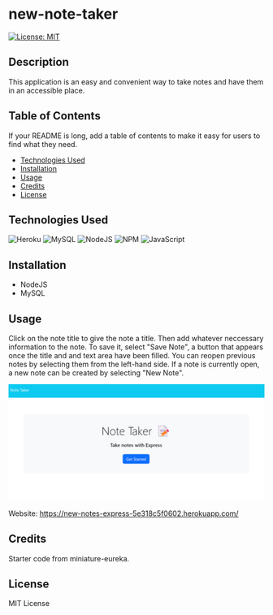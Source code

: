 # new-note-taker

[![License: MIT](https://img.shields.io/badge/License-MIT-yellow.svg)](https://opensource.org/licenses/MIT)

## Description

This application is an easy and convenient way to take notes and have them in an accessible place.

## Table of Contents

If your README is long, add a table of contents to make it easy for users to find what they need.

- [Technologies Used](#technologies-used)
- [Installation](#installation)
- [Usage](#usage)
- [Credits](#credits)
- [License](#license)

## Technologies Used

![Heroku](https://img.shields.io/badge/heroku-%23430098.svg?style=for-the-badge&logo=heroku&logoColor=white) ![MySQL](https://img.shields.io/badge/mysql-%2300f.svg?style=for-the-badge&logo=mysql&logoColor=white) 	![NodeJS](https://img.shields.io/badge/node.js-6DA55F?style=for-the-badge&logo=node.js&logoColor=white) ![NPM](https://img.shields.io/badge/NPM-%23CB3837.svg?style=for-the-badge&logo=npm&logoColor=white) 	![JavaScript](https://img.shields.io/badge/javascript-%23323330.svg?style=for-the-badge&logo=javascript&logoColor=%23F7DF1E)

## Installation

- NodeJS
- MySQL

## Usage

Click on the note title to give the note a title. Then add whatever neccessary information to the note. To save it, select "Save Note", a button that appears once the title and and text area have been filled. You can reopen previous notes by selecting them from the left-hand side. If a note is currently open, a new note can be created by selecting "New Note".

![screenshot of note-taker application](public/assets/images/note-taker.png)

Website: https://new-notes-express-5e318c5f0602.herokuapp.com/

## Credits

Starter code from miniature-eureka.

## License

MIT License
